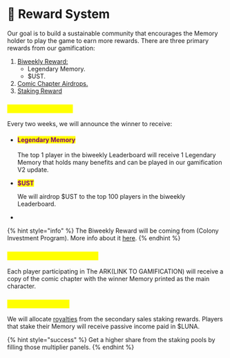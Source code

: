 # 🎯 Reward System

Our goal is to build a sustainable community that encourages the Memory holder to play the game to earn more rewards. There are three primary rewards from our gamification:

1. [Biweekly Reward:](reward-system.md#2.-biweekly-reward)
   * Legendary Memory.
   * $UST.
2. [Comic Chapter Airdrops.](reward-system.md#3.-comic-page-airdrops)
3. [Staking Reward](reward-system.md#1.-staking-reward)

### <mark style="color:yellow;">1. Biweekly Reward</mark>

Every two weeks, we will announce the winner to receive:

*   #### &#x20;<mark style="color:purple;">Legendary Memory</mark>

    The top 1 player in the biweekly Leaderboard will receive 1 Legendary Memory that holds many benefits and can be played in our gamification V2 update.
*   <mark style="color:purple;">**$UST**</mark>

    We will airdrop $UST to the top 100 players in the biweekly Leaderboard.
*

{% hint style="info" %}
The Biweekly Reward will be coming from (Colony Investment Program). More info about it [here](../i-want-to-know-more/funds-allocation.md#colony-investment-program-cip).
{% endhint %}

### <mark style="color:yellow;">2. Comic Chapter Airdrops</mark>

Each player participating in The ARK(LINK TO GAMIFICATION) will receive a copy of the comic chapter with the winner Memory printed as the main character.

### <mark style="color:yellow;">3. Staking Reward</mark>

We will allocate [royalties](../i-want-to-know-more/funds-allocation.md#royalty) from the secondary sales staking rewards. Players that stake their Memory will receive passive income paid in $LUNA.

{% hint style="success" %}
Get a higher share from the staking pools by filling those multiplier panels.&#x20;
{% endhint %}

<mark style="color:yellow;"></mark>
